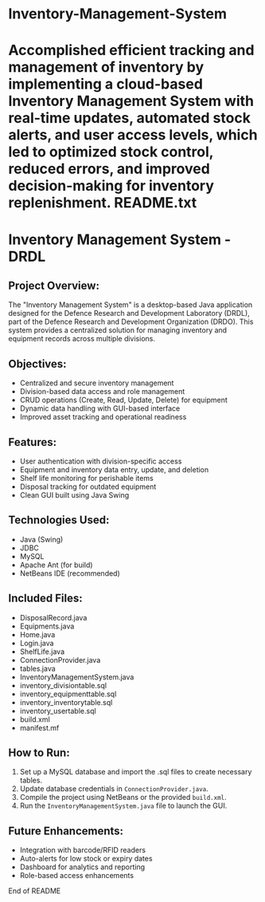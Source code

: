 # Inventory-Management-System
Accomplished efficient tracking and management of inventory by implementing a cloud-based Inventory Management System with real-time updates, automated stock alerts, and user access levels, which led to optimized stock control, reduced errors, and improved decision-making for inventory replenishment.
README.txt
====================================================
Inventory Management System - DRDL
====================================================

Project Overview:
-----------------
The "Inventory Management System" is a desktop-based Java application designed for the Defence Research and Development Laboratory (DRDL), part of the Defence Research and Development Organization (DRDO). This system provides a centralized solution for managing inventory and equipment records across multiple divisions.

Objectives:
-----------
- Centralized and secure inventory management
- Division-based data access and role management
- CRUD operations (Create, Read, Update, Delete) for equipment
- Dynamic data handling with GUI-based interface
- Improved asset tracking and operational readiness

Features:
---------
- User authentication with division-specific access
- Equipment and inventory data entry, update, and deletion
- Shelf life monitoring for perishable items
- Disposal tracking for outdated equipment
- Clean GUI built using Java Swing

Technologies Used:
------------------
- Java (Swing)
- JDBC
- MySQL
- Apache Ant (for build)
- NetBeans IDE (recommended)

Included Files:
---------------
- DisposalRecord.java
- Equipments.java
- Home.java
- Login.java
- ShelfLife.java
- ConnectionProvider.java
- tables.java
- InventoryManagementSystem.java
- inventory_divisiontable.sql
- inventory_equipmenttable.sql
- inventory_inventorytable.sql
- inventory_usertable.sql
- build.xml
- manifest.mf

How to Run:
-----------
1. Set up a MySQL database and import the .sql files to create necessary tables.
2. Update database credentials in `ConnectionProvider.java`.
3. Compile the project using NetBeans or the provided `build.xml`.
4. Run the `InventoryManagementSystem.java` file to launch the GUI.

Future Enhancements:
--------------------
- Integration with barcode/RFID readers
- Auto-alerts for low stock or expiry dates
- Dashboard for analytics and reporting
- Role-based access enhancements

End of README
